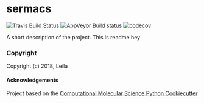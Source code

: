sermacs
==============================
[//]: # (Badges)
[![Travis Build Status](https://travis-ci.org/arefnel/sermacs.png)](https://travis-ci.org/arefnel/sermacs.svg?branch=master)
[![AppVeyor Build status](https://ci.appveyor.com/api/projects/status/REPLACE_WITH_APPVEYOR_LINK/branch/master?svg=true)](https://ci.appveyor.com/project/arefnel/sermacs/branch/master)
[![codecov](https://codecov.io/gh/arefnel/sermacs/branch/master/graph/badge.svg)](https://codecov.io/gh/arefnel/sermacs/branch/master)

A short description of the project.
This is readme
hey


### Copyright

Copyright (c) 2018, Leila


#### Acknowledgements
 
Project based on the 
[Computational Molecular Science Python Cookiecutter](https://github.com/molssi/cookiecutter-cms)
